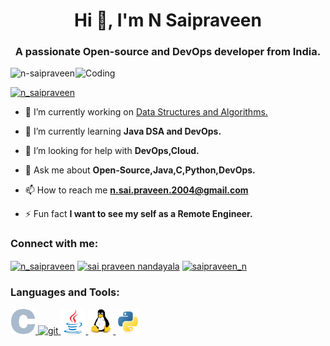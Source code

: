 
<h1 align="center">Hi 👋, I'm N Saipraveen</h1>
<h3 align="center">A passionate Open-source and DevOps developer from India.</h3>
<img align="right" alt="Coding" width="400" src="https://cdn.dribbble.com/users/1162077/screenshots/3848914/programmer.gif">

<p align="left"> <img src="https://komarev.com/ghpvc/?username=n-saipraveen&label=Profile%20views&color=0e75b6&style=flat" alt="n-saipraveen" /> </p>

<p align="left"> <a href="https://twitter.com/n_saipraveen" target="blank"><img src="https://img.shields.io/twitter/follow/n_saipraveen?logo=twitter&style=for-the-badge" alt="n_saipraveen" /></a> </p>

- 🔭 I’m currently working on [Data Structures and Algorithms.](https://www.coursera.org/learn/algorithms-part1)

- 🌱 I’m currently learning **Java DSA and DevOps.**

- 🤝 I’m looking for help with **DevOps,Cloud.**

- 💬 Ask me about **Open-Source,Java,C,Python,DevOps.**

- 📫 How to reach me **n.sai.praveen.2004@gmail.com**

- ⚡ Fun fact **I want to see my self as a Remote Engineer.**

<h3 align="left">Connect with me:</h3>
<p align="left">
<a href="https://twitter.com/n_saipraveen" target="blank"><img align="center" src="https://raw.githubusercontent.com/rahuldkjain/github-profile-readme-generator/master/src/images/icons/Social/twitter.svg" alt="n_saipraveen" height="30" width="40" /></a>
<a href="https://www.linkedin.com/in/sai-praveen-26b186253/" target="blank"><img align="center" src="https://raw.githubusercontent.com/rahuldkjain/github-profile-readme-generator/master/src/images/icons/Social/linked-in-alt.svg" alt="sai praveen nandayala" height="30" width="40" /></a>
<a href="https://instagram.com/saipraveen_n" target="blank"><img align="center" src="https://raw.githubusercontent.com/rahuldkjain/github-profile-readme-generator/master/src/images/icons/Social/instagram.svg" alt="saipraveen_n" height="30" width="40" /></a>
</p>

<h3 align="left">Languages and Tools:</h3>
<p align="left"> <a href="https://www.cprogramming.com/" target="_blank" rel="noreferrer"> <img src="https://raw.githubusercontent.com/devicons/devicon/master/icons/c/c-original.svg" alt="c" width="40" height="40"/> </a> <a href="https://git-scm.com/" target="_blank" rel="noreferrer"> <img src="https://www.vectorlogo.zone/logos/git-scm/git-scm-icon.svg" alt="git" width="40" height="40"/> </a> <a href="https://www.java.com" target="_blank" rel="noreferrer"> <img src="https://raw.githubusercontent.com/devicons/devicon/master/icons/java/java-original.svg" alt="java" width="40" height="40"/> </a> <a href="https://www.linux.org/" target="_blank" rel="noreferrer"> <img src="https://raw.githubusercontent.com/devicons/devicon/master/icons/linux/linux-original.svg" alt="linux" width="40" height="40"/> </a> <a href="https://www.python.org" target="_blank" rel="noreferrer"> <img src="https://raw.githubusercontent.com/devicons/devicon/master/icons/python/python-original.svg" alt="python" width="40" height="40"/> </a> </p>
